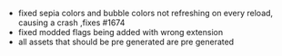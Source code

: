 - fixed sepia colors and bubble colors not refreshing on every reload, causing a crash ,fixes #1674
- fixed modded flags being added with wrong extension
- all assets that should be pre generated are pre generated
